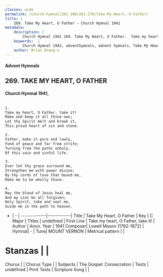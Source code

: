 ```yaml
---
classes: wide
permalink: /church-hymnal/201-300/261-270/Take-My-Heart,-O-Father/
title: |
    269. Take My Heart, O Father - Church Hymnal 1941
metadata:
    description: |
        Church Hymnal 1941 269. Take My Heart, O Father.  Take my heart, O Father, take it!  Make and keep it all thine own;  Let thy Spirit melt and break it,  This proud heart of sin and stone.  
    keywords:  |
        Church Hymnal 1941, adventhymnals, advent hymnals, Take My Heart, O Father, Take my heart, O Father, take it!. 
    author: Brian Onang'o
---
```


#### Advent Hymnals
## 269. TAKE MY HEART, O FATHER
####  Church Hymnal 1941,

```txt

1.
Take my heart, O Father, take it! 
Make and keep it all thine own; 
Let thy Spirit melt and break it, 
This proud heart of sin and stone. 

2.
Father, make it pure and lowly, 
Fond of peace and far from strife; 
Turning from the paths unholy, 
Of this vain and sinful life. 

3.
Ever let thy grace surround me, 
Strengthen me with power divine; 
By thy cords of love that bound me, 
Make me to be wholly thine. 

4.
May the blood of Jesus heal me, 
And my sins be all forgiven; 
Holy Spirit, take and seal me, 
Guide me in the path to heaven.


```

- |   -  |
-------------|------------|
Title | Take My Heart, O Father |
Key | C Major |
Titles | undefined |
First Line | Take my heart, O Father, take it! |
Author | Anon.
Year | 1941
Composer| Lowell Mason (1792-1872) |
Hymnal|  - |
Tune| MOUNT VERNON |
Metrical pattern | |
# Stanzas |  |
Chorus |  |
Chorus Type |  |
Subjects | The Gospel: Consecration |
Texts | undefined |
Print Texts | 
Scripture Song |  |
    
